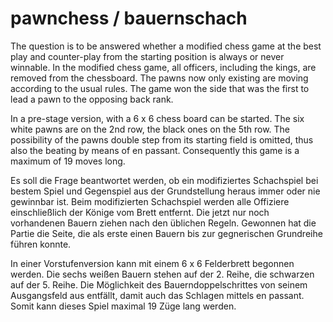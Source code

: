# pawnchess / bauernschach

The question is to be answered whether a modified chess game at the best play and counter-play from the starting position is always or never winnable. In the modified chess game, all officers, including the kings, are removed from the chessboard. The pawns now only existing are moving according to the usual rules. The game won the side that was the first to lead a pawn to the opposing back rank.

In a pre-stage version, with a 6 x 6 chess board can be started. The six white pawns are on the 2nd row, the black ones on the 5th row. The possibility of the pawns double step from its starting field is omitted, thus also the beating by means of en passant. Consequently this game is a maximum of 19 moves long.


Es soll die Frage beantwortet werden, ob ein modifiziertes Schachspiel bei bestem Spiel und Gegenspiel aus der Grundstellung heraus immer oder nie gewinnbar ist. Beim modifizierten Schachspiel werden alle Offiziere einschließlich der Könige vom Brett entfernt. Die jetzt nur noch vorhandenen Bauern ziehen nach den üblichen Regeln. Gewonnen hat die Partie die Seite, die als erste einen Bauern bis zur gegnerischen Grundreihe führen konnte.

In einer Vorstufenversion kann mit einem 6 x 6 Felderbrett begonnen werden. Die sechs weißen Bauern stehen auf der 2. Reihe, die schwarzen auf der 5. Reihe. Die Möglichkeit des Bauerndoppelschrittes von seinem Ausgangsfeld aus entfällt, damit auch das Schlagen mittels en passant. Somit kann dieses Spiel maximal 19 Züge lang werden.
